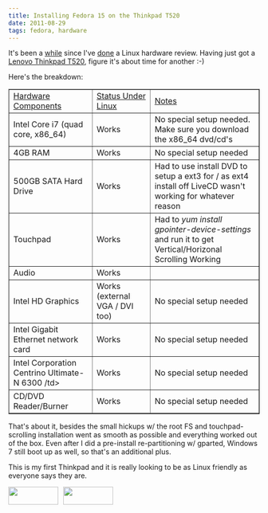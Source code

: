 ```yaml
---
title: Installing Fedora 15 on the Thinkpad T520
date: 2011-08-29
tags: fedora, hardware
---
```


It's been a <a href="http://mo.morsi.org/blog/node/2">while</a> since I've <a href="http://mo.morsi.org/blog/node/210">done</a> a Linux hardware review. Having just got a <a href="http://shop.lenovo.com/us/notebooks/thinkpad/t-series/t520?cid=us|semd|se|google|K111190|Lenovo_T520|IIP_NE_Lenovo_Thinkpad|100004&ne_ppc_id=1019&ne_key_id=11024135&ne_sadid=13715092904">Lenovo Thinkpad T520</a>, figure it's about time for another :-)

Here's the breakdown:

<table border="1">
<tr><td width="33%"><u>Hardware Components</u></td><td width="23%"><u>Status Under Linux</u></td><td width="43%"><u>Notes</u></td></tr>
<tr><td>Intel Core i7 (quad core, x86_64)</td><td>Works</td><td>No special setup needed. Make sure you download the x86_64 dvd/cd's</td></tr>
<tr><td>4GB RAM</td><td>Works</td><td>No special setup needed</td></tr>
<tr><td>500GB SATA Hard Drive</td><td>Works</td><td>Had to use install DVD to setup a ext3 for / as ext4 install off LiveCD wasn't working for whatever reason</td></tr>
<tr><td>Touchpad</td><td>Works</td><td>Had to <i>yum install gpointer-device-settings</i> and run it to get Vertical/Horizonal Scrolling Working</td></tr>
<tr><td>Audio</td><td>Works</td><td><No special setup needed/td></tr>
<tr><td>Intel HD Graphics</td><td>Works (external VGA / DVI too)</td><td>No special setup needed</td></tr>
<tr><td>Intel Gigabit Ethernet network card</td><td>Works</td><td>No special setup needed</td></tr>
<tr><td>Intel Corporation Centrino Ultimate-N 6300 /td><td>Works</td><td>No special setup needed</td></tr>
<tr><td>CD/DVD Reader/Burner</td><td>Works</td><td>No special setup needed</td></tr>
</table>

That's about it, besides the small hickups w/ the root FS and touchpad-scrolling installation went as smooth as possible and everything worked out of the box. Even after I did a pre-install re-partitioning w/ gparted, Windows 7 still boot up as well, so that's an additional plus.

This is my first Thinkpad and it is really looking to be as Linux friendly as everyone says they are.

<a href="http://www.linux-on-laptops.com/"><img src="http://www.linux-on-laptops.com/images/linux-on-laptops.gif" style="width: 100px; height: 36px; border: 0; margin-right: 10px;"/></a><a href="http://tuxmobil.org/"><img src="http://tuxmobil.org/pics/tuxmobil_sticker.png" style="width: 100px; height: 36px; border: 0;"/></a>
